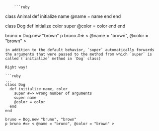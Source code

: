 
		```ruby
class Animal 
  def initialize name
    @name = name 
  end
end

class Dog 
  def initialize color
    super
    @color = color
  end
end

bruno = Dog.new "brown"
p bruno #=> < @name = "brown", @color = "brown" >
```
in addition to the default behavior, `super` automatically forwards the arguments that were passed to the method from which `super` is called (`initialize` method in `Dog` class)

Right way!

```ruby
...
class Dog
  def initialize name, color
    super #=> wrong number of arguments
    super name
    @color = color
  end
end

bruno = Dog.new "bruno", "brown"
p bruno #=> < @name = "bruno", @color = "brown" >
```

	
